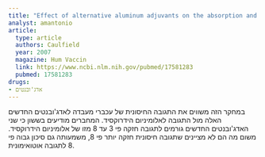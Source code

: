 ```yaml
---
title: "Effect of alternative aluminum adjuvants on the absorption and immunogenicity of HPV16 L1 VLPs in mice"
analyst: amantonio
article:
  type: article
  authors: Caulfield
  year: 2007
  magazine: Hum Vaccin
  link: https://www.ncbi.nlm.nih.gov/pubmed/17581283
  pubmed: 17581283
drugs:
- אדג'ובנטים
---
```


במחקר הזה משווים את התגובה החיסונית של עכברי מעבדה לאדג'ובנטים החדשים האלה מול התגובה לאלומיניום הידרוקסיד. המחברים מודיעים בששון כי שני האדג'ובנטים החדשים גורמים לתגובה חזקה פי 3 עד 8 מזו של אלומיניום הידרוקסיד. משום מה הם לא מציינים שתגובה חיסונית חזקה יותר פי 8, משמעותה גם סיכון גבוה פי 8 לתגובה אוטואימונית.
